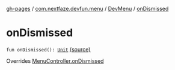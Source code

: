 [gh-pages](../../index.md) / [com.nextfaze.devfun.menu](../index.md) / [DevMenu](index.md) / [onDismissed](.)

# onDismissed

`fun onDismissed(): `[`Unit`](https://kotlinlang.org/api/latest/jvm/stdlib/kotlin/-unit/index.html) [(source)](https://github.com/NextFaze/dev-fun/tree/master/devfun-menu/src/main/java/com/nextfaze/devfun/menu/DeveloperMenu.kt#L75)

Overrides [MenuController.onDismissed](../-menu-controller/on-dismissed.md)

